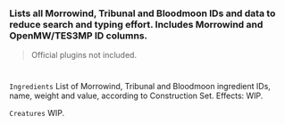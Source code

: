 ### Lists all Morrowind, Tribunal and Bloodmoon IDs and data to reduce search and typing effort. Includes Morrowind and OpenMW/TES3MP ID columns.
> Official plugins not included.
#

```Ingredients``` List of Morrowind, Tribunal and Bloodmoon ingredient IDs, name, weight and value, according to Construction Set. Effects: WIP.

```Creatures``` WIP.
